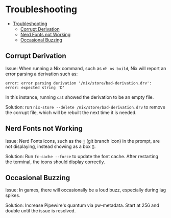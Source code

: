 # Troubleshooting

- [Troubleshooting](#troubleshooting)
  - [Corrupt Derivation](#corrupt-derivation)
  - [Nerd Fonts not Working](#nerd-fonts-not-working)
  - [Occasional Buzzing](#occasional-buzzing)

## Corrupt Derivation

Issue: When running a Nix command, such as `nh os build`, Nix will report an
error parsing a derivation such as:

```
error: error parsing derivation '/nix/store/bad-derivation.drv': error: expected string 'D'
```

In this instance, running `cat` showed the derivation to be an empty file.

Solution: run `nix-store --delete /nix/store/bad-derivation.drv` to remove the
corrupt file, which will be rebuilt the next time it is needed.

## Nerd Fonts not Working

Issue: Nerd Fonts icons, such as the `` (git branch icon) in the prompt, are
not displaying, instead showing as a box ▯.

Solution: Run `fc-cache --force` to update the font cache. After restarting the
terminal, the icons should display correctly.

## Occasional Buzzing

Issue: In games, there will occasionally be a loud buzz, especially during lag
spikes.

Solution: Increase Pipewire's quantum via pw-metadata. Start at 256 and double
until the issue is resolved.
